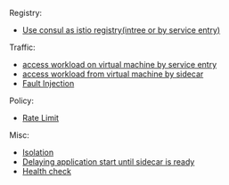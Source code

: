
Registry:

- [Use consul as istio registry(intree or by service entry)](registry/consul/consul.md)

Traffic:

- [access workload on virtual machine by service entry](traffic/service-entry.md)
- [access workload from virtual machine by sidecar](traffic/vm-with-sidecar/vm-with-sidecar.md)
- [Fault Injection](traffic/fault-injection/fault-injection.md)

Policy:

- [Rate Limit](policy/ratelimit/ratelimit.md)

Misc:
- [Isolation](misc/isolation.md)
- [Delaying application start until sidecar is ready](misc/sidecar-sequence.md)
- [Health check](misc/isolation.md)

<!-- - [Debug](misc/debug.md) -->
<!-- - [canary upgrade of istio](setup/upgrade/canary-upgrade.md) -->

